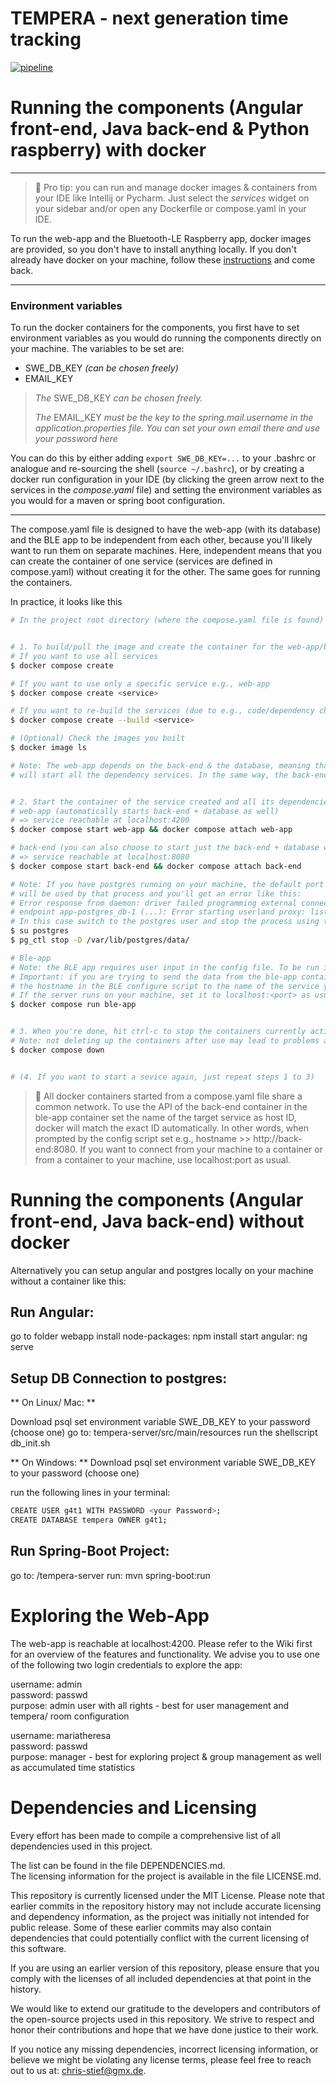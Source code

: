 TEMPERA - next generation time tracking
=======================================

[![pipeline](https://git.uibk.ac.at/informatik/qe/swess24/group4/g4t1/badges/main/pipeline.svg)](https://git.uibk.ac.at/informatik/qe/swess24/group4/g4t1/-/commits/main/)

# Running the components (Angular front-end, Java back-end & Python raspberry) with docker

---

> :rocket:
> Pro tip: you can run and manage docker images & containers from your IDE like Intellij or Pycharm.
> Just select the *services* widget on your sidebar and/or open any Dockerfile or compose.yaml in your IDE.

To run the web-app and the Bluetooth-LE Raspberry app,
docker images are provided, so you don't have to install anything locally.
If you don't already have docker on your machine, follow these [instructions](https://docs.docker.com/get-docker/) and
come back.

---

### Environment variables

To run the docker containers for the components, you first have to set environment variables as you would do
running the components directly on your machine. The variables to be set are:

* SWE_DB_KEY *(can be chosen freely)*
* EMAIL_KEY
 
> *The* SWE_DB_KEY *can be chosen freely.*
> 
> *The* EMAIL_KEY *must be the key to the spring.mail.username in the application.properties file. You can set your 
> own email there and use your password here*

You can do this by either adding `export SWE_DB_KEY=...` to your .bashrc or analogue and re-sourcing the shell 
(`source ~/.bashrc`), or by creating a docker run configuration in your IDE (by clicking the green arrow next to the 
services in the *compose.yaml* file) and setting the environment variables as you would for a maven or spring boot
configuration.

---

The compose.yaml file is designed to have the web-app (with its database) and the BLE app to be independent from each
other,
because you'll likely want to run them on separate machines. Here, independent means that you can create the container
of one
service (services are defined in compose.yaml) without creating it for the other. The same goes for running the
containers.

In practice, it looks like this

```bash
# In the project root directory (where the compose.yaml file is found)


# 1. To build/pull the image and create the container for the web-app/ble-app services from the compose.yaml
# If you want to use all services
$ docker compose create

# If you want to use only a specific service e.g., web-app
$ docker compose create <service>

# If you want to re-build the services (due to e.g., code/dependency changes)
$ docker compose create --build <service>

# (Optional) Check the images you built
$ docker image ls

# Note: The web-app depends on the back-end & the database, meaning that starting the web-app
# will start all the dependency services. In the same way, the back-end depends on the database.


# 2. Start the container of the service created and all its dependencies
# web-app (automatically starts back-end + database as well)
# => service reachable at localhost:4200
$ docker compose start web-app && docker compose attach web-app

# back-end (you can also choose to start just the back-end + database without the web-app)
# => service reachable at localhost:8080
$ docker compose start back-end && docker compose attach back-end

# Note: If you have postgres running on your machine, the default port 5432
# will be used by that process and you'll get an error like this:
# Error response from daemon: driver failed programming external connectivity on 
# endpoint app-postgres_db-1 (...): Error starting userland proxy: listen tcp4 0.0.0.0:5432: bind: address already in use
# In this case switch to the postgres user and stop the process using that port
$ su postgres
$ pg_ctl stop -D /var/lib/postgres/data/

# Ble-app
# Note: the BLE app requires user input in the config file. To be run in interactive mode, you have to use docker run.
# Important: if you are trying to send the data from the ble-app container to the back-end container, you have to set
# the hostname in the BLE configure script to the name of the service you are trying to reach, i.e., back-end:8080.
# If the server runs on your machine, set it to localhost:<port> as usual (see the note below for more info on this).
$ docker compose run ble-app


# 3. When you're done, hit ctrl-c to stop the containers currently active in your terminal. Then, delete the containers.
# Note: not deleting up the containers after use may lead to problems at the next start-up!
$ docker compose down


# (4. If you want to start a sevice again, just repeat steps 1 to 3)
```

> :mega:
> All docker containers started from a compose.yaml file share a common network. To use the API of the back-end
> container in the ble-app container set the name of the target service as host ID, docker will match
> the exact ID automatically. In other words, when prompted by the config script set e.g.,
> hostname >> http://back-end:8080.
> If you want to connect from your machine to a container or from a container to your machine, use localhost:port as
> usual.


# Running the components (Angular front-end, Java back-end) without docker
Alternatively you can setup angular and postgres locally on your machine without a container like this:

## Run Angular:
go to folder webapp
install node-packages: npm install
start angular: ng serve



## Setup DB Connection to postgres:
** On Linux/ Mac: **

Download psql
set environment variable SWE_DB_KEY to your password (choose one)
go to: tempera-server/src/main/resources
run the shellscript db_init.sh


** On Windows: **
Download psql
set environment variable SWE_DB_KEY to your password (choose one) 

run the following lines in your terminal:
```bash
CREATE USER g4t1 WITH PASSWORD <your Password>; 
CREATE DATABASE tempera OWNER g4t1;
```


## Run Spring-Boot Project:

go to: /tempera-server
run: mvn spring-boot:run



# Exploring the Web-App

The web-app is reachable at localhost:4200. Please refer to the Wiki first for an overview of the features and functionality. We advise you to use one of the following two login credentials to explore the app:

username: admin <br>
password:  passwd <br>
purpose: admin user with all rights  - best for user management and tempera/ room configuration

username: mariatheresa <br>
password: passwd <br>
purpose: manager - best for exploring project & group management as well as accumulated time statistics

# Dependencies and Licensing
Every effort has been made to compile a comprehensive list of all dependencies used in this project.

The list can be found in the file DEPENDENCIES.md. <br>
The licensing information for the project is available in the file LICENSE.md.

This repository is currently licensed under the MIT License. Please note that earlier commits in the repository history may not include accurate licensing and dependency information, as the project was initially not intended for public release. Some of these earlier commits may also contain dependencies that could potentially conflict with the current licensing of this software.

If you are using an earlier version of this repository, please ensure that you comply with the licenses of all included dependencies at that point in the history.

We would like to extend our gratitude to the developers and contributors of the open-source projects used in this repository. We strive to respect and honor their contributions and hope that we have done justice to their work.

If you notice any missing dependencies, incorrect licensing information, or believe we might be violating any license terms, please feel free to reach out to us at: chris-stief@gmx.de.
